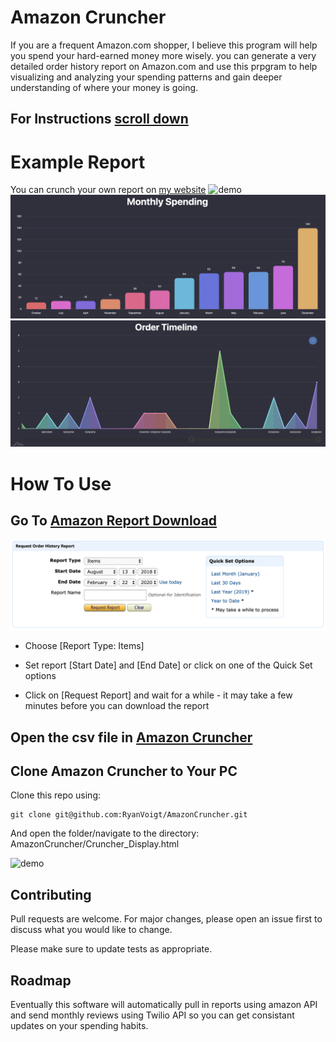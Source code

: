 # Amazon Cruncher
If you are a frequent Amazon.com shopper, I believe this program will help you spend your hard-earned money more wisely. you can generate a very detailed order history report on Amazon.com and use this prpgram to help visualizing and analyzing your spending patterns and gain deeper understanding of where your money is going.

## For **Instructions** [scroll down](#how-to-use)

# Example Report
You can crunch your own report on [my website](https://ryanvoigt.github.io/)
![demo](CruncherPhotos/CrunchWheel.gif)
![report](CruncherPhotos/CrunchPlot1.png)
![report](CruncherPhotos/CrunchPlot2.png)

# How To Use
## Go To [Amazon Report Download](https://www.amazon.com/gp/b2b/reports?ref_=ya_d_l_order_reports&)
![report](CruncherPhotos/report.png)

- Choose [Report Type: Items]

- Set report [Start Date] and [End Date] or click on one of the Quick Set options

- Click on [Request Report] and wait for a while - it may take a few minutes before you can download the report

## Open the csv file in [Amazon Cruncher](https://ryanvoigt.github.io/)

## Clone Amazon Cruncher to Your PC

Clone this repo using:
```
git clone git@github.com:RyanVoigt/AmazonCruncher.git
```
And open the folder/navigate to the directory: AmazonCruncher/Cruncher_Display.html

![demo](CruncherPhotos/Crunch.gif)

## Contributing
Pull requests are welcome. For major changes, please open an issue first to discuss what you would like to change.

Please make sure to update tests as appropriate.

## Roadmap
Eventually this software will automatically pull in reports using amazon API and send monthly reviews using Twilio  API so you can get consistant updates on your spending habits.

